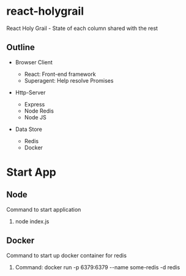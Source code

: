 # react-holygrail
React Holy Grail - State of each column shared with the rest

## Outline
- Browser Client
  - React: Front-end framework
  - Superagent: Help resolve Promises

- Http-Server
  - Express 
  - Node Redis
  - Node JS

- Data Store
  - Redis
  - Docker

# Start App

## Node
Command to start application
1. node index.js

## Docker
Command to start up docker container for redis
1. Command: docker run -p 6379:6379 --name some-redis -d redis